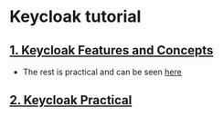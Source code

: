 # Keycloak tutorial
## [1. Keycloak Features and Concepts](1-keycloak-features-and-concepts.md)
- The rest is practical and can be seen [here](https://www.keycloak.org/docs/latest/server_admin/index.html#keycloak-features-and-concepts)
## [2. Keycloak Practical](./keycloakPractical/readme.md)